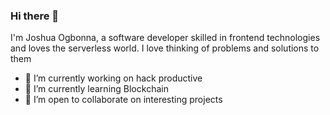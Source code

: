 ### Hi there 👋

<!--
**Joshua-Ogbonna/Joshua-Ogbonna** is a ✨ _special_ ✨ repository because its `README.md` (this file) appears on your GitHub profile.

Here are some ideas to get you started:

- 🔭 I’m currently working on ...
- 🌱 I’m currently learning ...
- 👯 I’m looking to collaborate on ...
- 🤔 I’m looking for help with ...
- 💬 Ask me about ...
- 📫 How to reach me: ...
- 😄 Pronouns: ...
- ⚡ Fun fact: ...
-->

I'm Joshua Ogbonna, a software developer skilled in frontend technologies and loves the serverless world. I love thinking of problems and solutions to them
- 🔭 I’m currently working on hack productive
- 🌱 I’m currently learning Blockchain
- 👯 I’m open to collaborate on interesting projects
